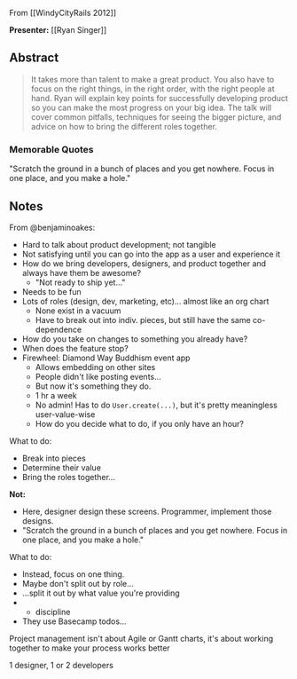From [[WindyCityRails 2012]]

**Presenter:** [[Ryan Singer]]

## Abstract

> It takes more than talent to make a great product. You also have to focus on the right things, in the right order, with the right people at hand. Ryan will explain key points for successfully developing product so you can make the most progress on your big idea. The talk will cover common pitfalls, techniques for seeing the bigger picture, and advice on how to bring the different roles together.

### Memorable Quotes

"Scratch the ground in a bunch of places and you get nowhere.  Focus in one place, and you make a hole."

## Notes

From @benjaminoakes:

* Hard to talk about product development; not tangible
* Not satisfying until you can go into the app as a user and experience it
* How do we bring developers, designers, and product together and always have them be awesome?
    * "Not ready to ship yet..."
* Needs to be fun
* Lots of roles (design, dev, marketing, etc)... almost like an org chart
    * None exist in a vacuum
    * Have to break out into indiv. pieces, but still have the same co-dependence
* How do you take on changes to something you already have?
* When does the feature stop?
* Firewheel: Diamond Way Buddhism event app
    * Allows embedding on other sites
    * People didn't like posting events...
    * But now it's something they do.
    * 1 hr a week
    * No admin!  Has to do `User.create(...)`, but it's pretty meaningless user-value-wise
    * How do you decide what to do, if you only have an hour?

What to do:

* Break into pieces
* Determine their value
* Bring the roles together...

**Not:**

* Here, designer design these screens.  Programmer, implement those designs.
* "Scratch the ground in a bunch of places and you get nowhere.  Focus in one place, and you make a hole."

What to do:

* Instead, focus on one thing.
* Maybe don't split out by role...
* ...split it out by what value you're providing
* + discipline
* They use Basecamp todos...

Project management isn't about Agile or Gantt charts, it's about working together to make your process works better

1 designer, 1 or 2 developers
